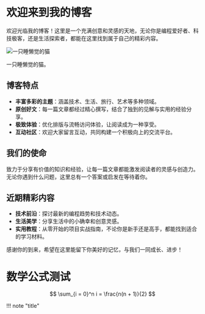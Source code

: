 # 欢迎来到我的博客

欢迎光临我的博客！这里是一个充满创意和灵感的天地，无论你是编程爱好者、科技极客，还是生活探索者，都能在这里找到属于自己的精彩内容。

![一只睡懒觉的猫](assets/cat.jpg)

一只睡懒觉的猫。

## 博客特点

- **丰富多彩的主题**：涵盖技术、生活、旅行、艺术等多种领域。
- **原创好文**：每一篇文章都经过精心撰写，结合了独到的见解与实用的经验分享。
- **极致体验**：优化排版与流畅访问体验，让阅读成为一种享受。
- **互动社区**：欢迎大家留言互动，共同构建一个积极向上的交流平台。

## 我们的使命

致力于分享有价值的知识和经验，让每一篇文章都能激发阅读者的灵感与创造力。无论你遇到什么问题，这里总有一个答案或启发在等待着你。

## 近期精彩内容

- **技术前沿**：探讨最新的编程趋势和技术动态。
- **生活美学**：分享生活中的小确幸和创意灵感。
- **实用教程**：从零开始的项目实战指南，不论你是新手还是高手，都能找到适合的学习材料。

感谢你的到来，希望在这里能留下你美好的记忆，与我们一同成长、进步！

# 数学公式测试

$$
\sum_{i = 0}^n i = \frac{n(n + 1)}{2}
$$


!!! note "title"